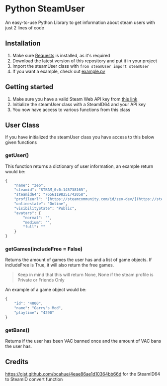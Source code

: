 # Python SteamUser
An easy-to-use Python Library to get information about steam users with just 2 lines of code

## Installation

 1. Make sure [Requests](https://pypi.org/project/requests/) is installed, as it's required
 2. Download the latest version of this repository and put it in your project
 3. Import the steamUser class with `from steamUser import steamUser`
 4. If you want a example, check out [example.py](https://github.com/dev-zeo/python-steamuser/blob/master/example.py)

## Getting started

 1. Make sure you have a valid Steam Web API key from [this link](https://steamcommunity.com/dev/apikey)
 2. Initialize the steamUser class with a SteamID64 and your API key
 3. You now have access to various functions from this class

## User Class
If you have initialized the steamUser class you have access to this below given functions
### getUser()
This function returns a dictionary of user information, an example return would be:
```python
{
	"name": "zeo",
	"steamid": "STEAM_0:0:145738165",
	"steamid64": "76561198251742058",
	"profileurl": "[https://steamcommunity.com/id/zeo-dev/](https://steamcommunity.com/id/zeo-dev/)",
	"onlinestate": "Online",
	"visibilityState": "Public",
	"avatars": {
		"normal": "",
		"medium": "",
		"full": ""
	}
}
```
### getGames(includeFree = False)
Returns the amount of games the user has and a list of game objects. If includeFree is True, it will also return the free games.

> Keep in mind that this will return None, None if the steam profile is Private or Friends Only

An example of a game object would be:
```python
{
	"id": "4000",
	"name": "Garry's Mod",
	"playtime": "4290"
}
```
### getBans()
Returns if the user has been VAC banned once and the amount of VAC bans the user has.

## Credits
https://gist.github.com/bcahue/4eae86ae1d10364bb66d for the SteamID64 to SteamID convert function